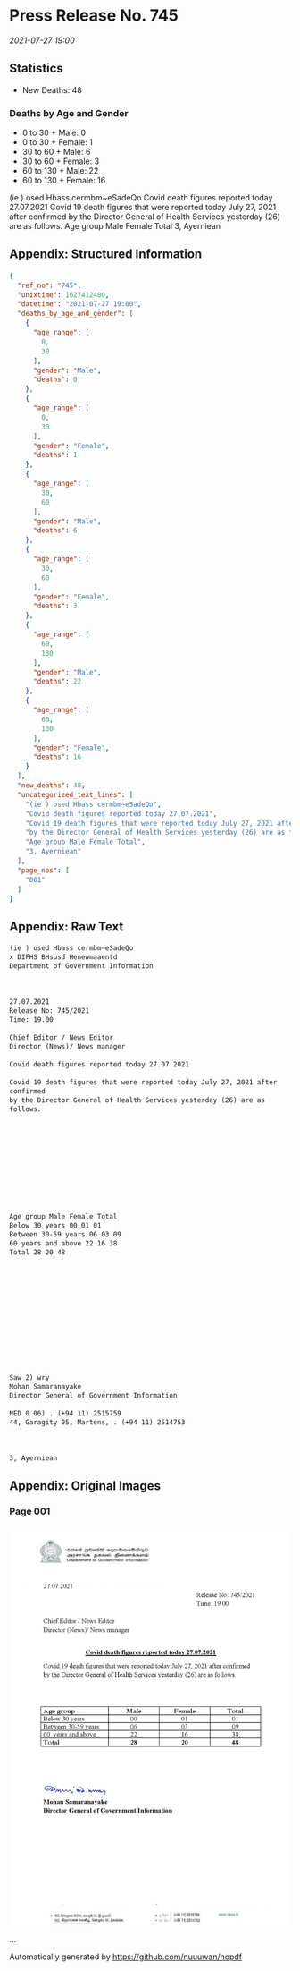 
# Press Release No. 745
*2021-07-27 19:00*
## Statistics
* New Deaths: 48
### Deaths by Age and Gender
* 0 to 30 + Male: 0
* 0 to 30 + Female: 1
* 30 to 60 + Male: 6
* 30 to 60 + Female: 3
* 60 to 130 + Male: 22
* 60 to 130 + Female: 16


(ie ) osed Hbass cermbm~eSadeQo
Covid death figures reported today 27.07.2021
Covid 19 death figures that were reported today July 27, 2021 after confirmed
by the Director General of Health Services yesterday (26) are as follows.
Age group Male Female Total
3, Ayerniean

## Appendix: Structured Information
```json
{
  "ref_no": "745",
  "unixtime": 1627412400,
  "datetime": "2021-07-27 19:00",
  "deaths_by_age_and_gender": [
    {
      "age_range": [
        0,
        30
      ],
      "gender": "Male",
      "deaths": 0
    },
    {
      "age_range": [
        0,
        30
      ],
      "gender": "Female",
      "deaths": 1
    },
    {
      "age_range": [
        30,
        60
      ],
      "gender": "Male",
      "deaths": 6
    },
    {
      "age_range": [
        30,
        60
      ],
      "gender": "Female",
      "deaths": 3
    },
    {
      "age_range": [
        60,
        130
      ],
      "gender": "Male",
      "deaths": 22
    },
    {
      "age_range": [
        60,
        130
      ],
      "gender": "Female",
      "deaths": 16
    }
  ],
  "new_deaths": 48,
  "uncategorized_text_lines": [
    "(ie ) osed Hbass cermbm~eSadeQo",
    "Covid death figures reported today 27.07.2021",
    "Covid 19 death figures that were reported today July 27, 2021 after confirmed",
    "by the Director General of Health Services yesterday (26) are as follows.",
    "Age group Male Female Total",
    "3, Ayerniean"
  ],
  "page_nos": [
    "001"
  ]
}
```

## Appendix: Raw Text
```text
(ie ) osed Hbass cermbm~eSadeQo
x DIFHS BHsusd Henewmaaentd
Department of Government Information

 

27.07.2021
Release No: 745/2021
Time: 19.00

Chief Editor / News Editor
Director (News)/ News manager

Covid death figures reported today 27.07.2021

Covid 19 death figures that were reported today July 27, 2021 after confirmed
by the Director General of Health Services yesterday (26) are as follows.

 

 

 

 

 

Age group Male Female Total
Below 30 years 00 01 01
Between 30-59 years 06 03 09
60 years and above 22 16 38
Total 28 20 48

 

 

 

 

 

 

Saw 2) wry
Mohan Samaranayake
Director General of Government Information

NED 0 06) . (+94 11) 2515759
44, Garagity 05, Martens, . (+94 11) 2514753

   

3, Ayerniean

```

## Appendix: Original Images

### Page 001

![page_no](https://raw.githubusercontent.com/nuuuwan/nopdf_data/main/nopdf.dgigovlk.ref745.page001.jpeg)
        

...

Automatically generated by https://github.com/nuuuwan/nopdf

    
    